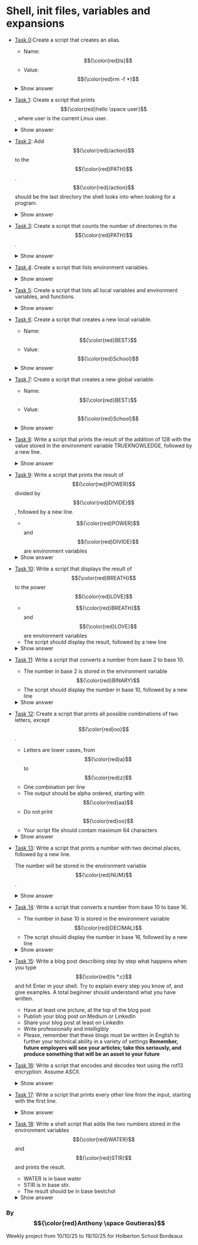 # Shell, init files, variables and expansions

* [Task 0](./0-alias):Create a script that creates an alias.

  * Name: $${\color{red}ls}$$
  * Value: $${\color{red}rm -f *}$$
  <details>
    <summary>Show answer</summary>

    ```
    alias ls="rm -f *"
    ```

* [Task 1](./1-hello_you): Create a script that prints $${\color{red}hello \space user}$$, where user is the current Linux user.
  <details>
    <summary>Show answer</summary>

    ```
    echo hello $USER
    ```

* [Task 2](./2-path): Add $${\color{red}/action}$$ to the $${\color{red}PATH}$$. $${\color{red}/action}$$ should be the last directory the shell looks into when looking for a program.
  <details>
    <summary>Show answer</summary>

    ```
    PATH=$PATH:/action
    ```

* [Task 3](./3-paths): Create a script that counts the number of directories in the $${\color{red}PATH}$$.
  <details>
    <summary>Show answer</summary>

    ```
    echo "$PATH" | tr ':' '\n' | grep -v '^$' | wc -l
    ```

* [Task 4](./4-global_variables): Create a script that lists environment variables.
  <details>
    <summary>Show answer</summary>

    ```
    printenv
    ```

* [Task 5](./5-local_variables): Create a script that lists all local variables and environment variables, and functions.
  <details>
    <summary>Show answer</summary>

    ```
    set
    ```

* [Task 6](./6-create_local_variable): Create a script that creates a new local variable.

  * Name: $${\color{red}BEST}$$
  * Value: $${\color{red}School}$$
  <details>
    <summary>Show answer</summary>

    ```
    BEST=School
    ```

* [Task 7](./7-create_global_variable): Create a script that creates a new global variable.

  * Name: $${\color{red}BEST}$$
  * Value: $${\color{red}School}$$
  <details>
    <summary>Show answer</summary>

    ```
    export BEST=School
    ```

* [Task 8](./8-true_knowledge): Write a script that prints the result of the addition of 128 with the value stored in the environment variable TRUEKNOWLEDGE, followed by a new line.
  <details>
    <summary>Show answer</summary>

    ```
    echo $((TRUEKNOWLEDGE + 128))
    ```

* [Task 9](./9-divide_and_rule): Write a script that prints the result of $${\color{red}POWER}$$ divided by $${\color{red}DIVIDE}$$, followed by a new line.

  * $${\color{red}POWER}$$ and $${\color{red}DIVIDE}$$ are environment variables
  <details>
    <summary>Show answer</summary>

    ```
    echo $((POWER / DIVIDE))
    ```

* [Task 10](./10-love_exponent_breath): Write a script that displays the result of $${\color{red}BREATH}$$ to the power $${\color{red}LOVE}$$

  * $${\color{red}BREATH}$$ and $${\color{red}LOVE}$$ are environment variables
  * The script should display the result, followed by a new line
  <details>
    <summary>Show answer</summary>

    ```
    echo $((BREATH ** LOVE))
    ```

* [Task 11](./11-binary_to_decimal): Write a script that converts a number from base 2 to base 10.

  * The number in base 2 is stored in the environment variable $${\color{red}BINARY}$$
  * The script should display the number in base 10, followed by a new line
  <details>
    <summary>Show answer</summary>

    ```
    echo $((2#$BINARY))
    ```

* [Task 12](./12-combinations): Create a script that prints all possible combinations of two letters, except $${\color{red}oo}$$.

  * Letters are lower cases, from $${\color{red}a}$$ to $${\color{red}z}$$
  * One combination per line
  * The output should be alpha ordered, starting with $${\color{red}aa}$$
  * Do not print $${\color{red}oo}$$
  * Your script file should contain maximum 64 characters
  <details>
    <summary>Show answer</summary>

    ```
    printf '%s\n' {a..z}{a..z} | grep -v oo
    ```

* [Task 13](./13-print_float): Write a script that prints a number with two decimal places, followed by a new line.

  The number will be stored in the environment variable $${\color{red}NUM}$$.
  <details>
    <summary>Show answer</summary>

    ```
    printf "%.2f\n" "$NUM"
    ```

* [Task 14](./14-decimal_to_hexadecimal): Write a script that converts a number from base 10 to base 16.

  * The number in base 10 is stored in the environment variable $${\color{red}DECIMAL}$$
  * The script should display the number in base 16, followed by a new line
  <details>
    <summary>Show answer</summary>

    ```
    printf "%x\n" $DECIMAL
    ```

* <ins>Task 15</ins>: Write a blog post describing step by step what happens when you type $${\color{red}ls *.c}$$ and hit Enter in your shell. Try to explain every step you know of, and give examples. A total beginner should understand what you have written.

  * Have at least one picture, at the top of the blog post
  * Publish your blog post on Medium or LinkedIn
  * Share your blog post at least on LinkedIn
  * Write professionally and intelligibly
  * Please, remember that these blogs must be written in English to further your technical ability in a variety of settings
**Remember, future employers will see your articles; take this seriously, and produce something that will be an asset to your future**

* [Task 16](./15-rot13): Write a script that encodes and decodes text using the rot13 encryption. Assume ASCII.
  <details>
    <summary>Show answer</summary>

    ```
    tr 'A-Za-z' 'N-ZA-Mn-za-m'
    ```

* [Task 17](./16-odd): Write a script that prints every other line from the input, starting with the first line.
  <details>
    <summary>Show answer</summary>

    ```
  
    ```

* [Task 18](./17-water_and_stir): Write a shell script that adds the two numbers stored in the environment variables $${\color{red}WATER}$$ and $${\color{red}STIR}$$ and prints the result.

  * WATER is in base water
  * STIR is in base stir.
  * The result should be in base bestchol
  <details>
    <summary>Show answer</summary>

    ```
  
    ```

### By $${\color{red}Anthony \space Goutieras}$$
  Weekly project from 10/10/25 to 19/10/25 for Holberton School Bordeaux
